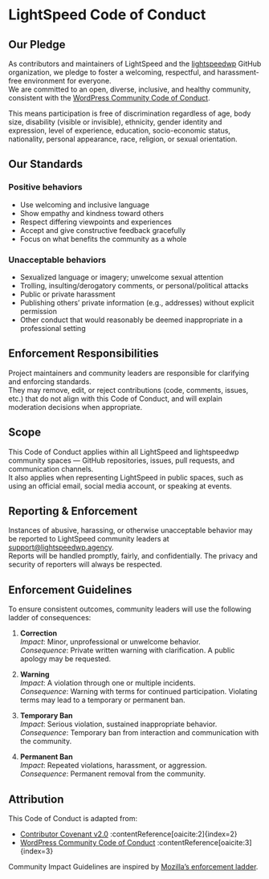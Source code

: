 # LightSpeed Code of Conduct

## Our Pledge
As contributors and maintainers of LightSpeed and the [lightspeedwp](https://github.com/lightspeedwp) GitHub organization, we pledge to foster a welcoming, respectful, and harassment-free environment for everyone.  
We are committed to an open, diverse, inclusive, and healthy community, consistent with the [WordPress Community Code of Conduct](https://make.wordpress.org/community/handbook/code-of-conduct/).

This means participation is free of discrimination regardless of age, body size, disability (visible or invisible), ethnicity, gender identity and expression, level of experience, education, socio-economic status, nationality, personal appearance, race, religion, or sexual orientation.

## Our Standards
### Positive behaviors
- Use welcoming and inclusive language  
- Show empathy and kindness toward others  
- Respect differing viewpoints and experiences  
- Accept and give constructive feedback gracefully  
- Focus on what benefits the community as a whole  

### Unacceptable behaviors
- Sexualized language or imagery; unwelcome sexual attention  
- Trolling, insulting/derogatory comments, or personal/political attacks  
- Public or private harassment  
- Publishing others’ private information (e.g., addresses) without explicit permission  
- Other conduct that would reasonably be deemed inappropriate in a professional setting  

## Enforcement Responsibilities
Project maintainers and community leaders are responsible for clarifying and enforcing standards.  
They may remove, edit, or reject contributions (code, comments, issues, etc.) that do not align with this Code of Conduct, and will explain moderation decisions when appropriate.

## Scope
This Code of Conduct applies within all LightSpeed and lightspeedwp community spaces — GitHub repositories, issues, pull requests, and communication channels.  
It also applies when representing LightSpeed in public spaces, such as using an official email, social media account, or speaking at events.

## Reporting & Enforcement
Instances of abusive, harassing, or otherwise unacceptable behavior may be reported to LightSpeed community leaders at [support@lightspeedwp.agency](mailto:support@lightspeedwp.agency).  
Reports will be handled promptly, fairly, and confidentially. The privacy and security of reporters will always be respected.

## Enforcement Guidelines
To ensure consistent outcomes, community leaders will use the following ladder of consequences:

1. **Correction**  
   *Impact*: Minor, unprofessional or unwelcome behavior.  
   *Consequence*: Private written warning with clarification. A public apology may be requested.

2. **Warning**  
   *Impact*: A violation through one or multiple incidents.  
   *Consequence*: Warning with terms for continued participation. Violating terms may lead to a temporary or permanent ban.

3. **Temporary Ban**  
   *Impact*: Serious violation, sustained inappropriate behavior.  
   *Consequence*: Temporary ban from interaction and communication with the community.

4. **Permanent Ban**  
   *Impact*: Repeated violations, harassment, or aggression.  
   *Consequence*: Permanent removal from the community.

## Attribution
This Code of Conduct is adapted from:  
- [Contributor Covenant v2.0](https://www.contributor-covenant.org/version/2/0/code_of_conduct.html) :contentReference[oaicite:2]{index=2}  
- [WordPress Community Code of Conduct](https://make.wordpress.org/community/handbook/code-of-conduct/) :contentReference[oaicite:3]{index=3}  

Community Impact Guidelines are inspired by [Mozilla’s enforcement ladder](https://github.com/mozilla/diversity).
